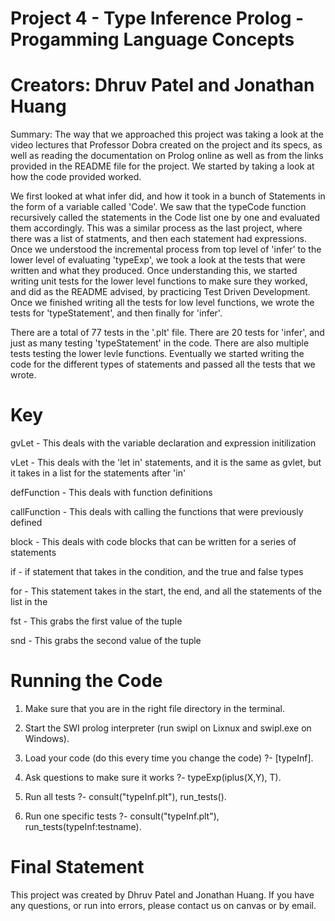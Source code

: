 # Project 4 - Type Inference Prolog - Progamming Language Concepts

# Creators: Dhruv Patel and Jonathan Huang

Summary: The way that we approached this project was taking a look at the video lectures that Professor Dobra created on the project and its specs, as well as reading the documentation on Prolog online as well as from the links provided in the README file for the project. We started by taking a look at how the code provided worked.

We first looked at what infer did, and how it took in a bunch of Statements in the form of a variable called 'Code'. We saw that the typeCode function recursively called the statements in the Code list one by one and evaluated them accordingly. This was a similar process as the last project, where there was a list of statments, and then each statement had expressions. Once we understood the incremental process from top level of 'infer' to the lower level of evaluating 'typeExp', we took a look at the tests that were written and what they produced. Once understanding this, we started writing unit tests for the lower level functions to make sure they worked, and did as the README advised, by practicing Test Driven Development. Once we finished writing all the tests for low level functions, we wrote the tests for 'typeStatement', and then finally for 'infer'.

There are a total of 77 tests in the '.plt' file. There are 20 tests for 'infer', and just as many testing 'typeStatement' in the code. There are also multiple tests testing the lower levle functions. Eventually we started writing the code for the different types of statements and passed all the tests that we wrote. 

# Key
<!-- All of these functions are part of the 'typeStatement' function -->
gvLet - This deals with the variable declaration and expression initilization

vLet - This deals with the 'let in' statements, and it is the same as gvlet, but it takes in a list for the statements after 'in'

defFunction - This deals with function definitions

callFunction - This deals with calling the functions that were previously defined

block - This deals with code blocks that can be written for a series of statements

if - if statement that takes in the condition, and the true and false types

for - This statement takes in the start, the end, and all the statements of the list in the 

fst - This grabs the first value of the tuple

snd - This grabs the second value of the tuple

<!-- Further descriptions of these functions and what they do is commented in the source code -->

# Running the Code
1. Make sure that you are in the right file directory in the terminal.

2. Start the SWI prolog interpreter (run swipl on Lixnux and swipl.exe on Windows).

3. Load your code (do this every time you change the code)
?- [typeInf].

4. Ask questions to make sure it works
?- typeExp(iplus(X,Y), T).

5. Run all tests
?- consult("typeInf.plt"), run_tests().
<!-- NOTE - If this command yields two warnings regarding the 'plunit_typeInf:gvar/2.', the tests should still run, but if you run this command again, it will come out cleanly. When trying to fix that warning, the program says that there is no file to load. Sometimes this warning appears, and sometimes it doesn't. It is very wierd, but each individual test case works. we tested them as a whole and one at a time as we wrote code to pass them -->

6. Run one specific tests
?- consult("typeInf.plt"), run_tests(typeInf:testname).

# Final Statement
This project was created by Dhruv Patel and Jonathan Huang. If you have any questions, or run into errors, please contact us on canvas or by email.